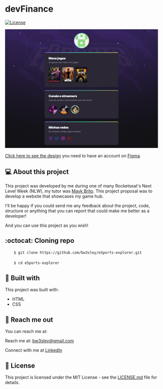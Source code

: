 # devFinance

<a href="https://github.com/bw3sley/eSports-explorer/blob/main/LICENSE.md">
    <img src="https://img.shields.io/badge/license-MIT-blue.svg" alt="License"/>
</a>

</br>

![Preview Screen](./assets/esports-explorer-cover.png)

[Click here to see the design](https://www.figma.com/community/file/1150897317533332617) you need to have an account on [Figma](https://www.figma.com/).

## 💻 About this project

This project was developed by me during one of many Rocketseat's Next Level Week (NLW), my tutor was [Mayk Brito](https://www.github.com/maykbrito). This project proposal was to develop a website that showcases my game hub.

I'll be happy if you could send me any feedback about the project, code, structure or anything that you can report that could make me better as a developer!

And you can use this project as you wish!

## :octocat: Cloning repo

```bash
    $ git clone https://github.com/bw3sley/eSports-explorer.git
    
    $ cd eSports-explorer
```

## 🚀 Built with

This project was built with:    

- HTML
- CSS

## 📩 Reach me out

You can reach me at:

Reach me at: bw3sley@gmail.com

Connect with me at [LinkedIn](https://www.linkedin.com/in/bw3sley)

## 📝 License

This project is licensed under the MIT License - see the [LICENSE.md](./LICENSE.md) file for details.